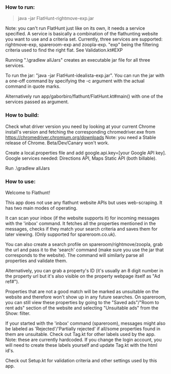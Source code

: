 ### How to run:

> java -jar FlatHunt-rightmove-exp.jar

Note: you can't run FlatHunt just like on its own, it needs a service specified. A service is basically a combination of the flathunting website you want to use and a criteria set.
Currently, three services are supported: rightmove-exp, spareroom-exp and zoopla-exp. "exp" being the filtering criteria used to find the right flat. See Validation.kt#EXP

Running ".\gradlew allJars" creates an executable jar file for all three services.

To run the jar: "java -jar FlatHunt-idealista-exp.jar".
You can run the jar with a one-off command by specifying the -c argument with the actual command in quote marks.

Alternatively run app/gaborbiro/flathunt/FlatHunt.kt#main() with one of the services passed as argument.

### How to build:

Check what driver version you need by looking at your current Chrome install's version and fetching the corresponding chromedriver.exe from https://chromedriver.chromium.org/downloads
Note: you need a Stable release of Chrome. Beta/Dev/Canary won't work.

Create a local.properties file and add google.api.key=[your Google API key]. 
Google services needed: Directions API, Maps Static API (both billable).

Run .\gradlew allJars

### How to use:

Welcome to Flathunt!

This app does not use any flathunt website APIs but uses web-scraping.
It has two main modes of operating. 

It can scan your inbox (if the website supports it) for incoming messages with the 'inbox' command. 
It fetches all the properties mentioned in the messages, checks if they match your search criteria and saves them for later viewing. (Only supported for spareroom.co.uk).

You can also create a search profile on spareroom/rightmove/zoopla, grab the url and pass it to the 'search' command (make sure you use the jar that corresponds to the website). The command will similarly parse all properties and validate them.

Alternatively, you can grab a property's ID (it's usually an 8 digit number in the property url but it's also visible on the property webpage itself as "Ad ref#").

Properties that are not a good match will be marked as unsuitable on the website and therefore won't show up in any future searches. 
On spareroom, you can still view these properties by going to the "Saved ads"/"Room to rent ads" section of the website and selecting "Unsuitable ads" from the Show: filter.

If your started with the 'inbox' command (spareroom), messages might also be labeled as 'Rejected'/'Partially rejected' 
if all/some properties found in them are unsuitable. Check out Tag.kt for other labels used by the app. 
Note: these are currently hardcoded. If you change the login account, you will need to create these labels yourself and update
Tag.kt with the html id's.

Check out Setup.kt for validation criteria and other settings used by this app.